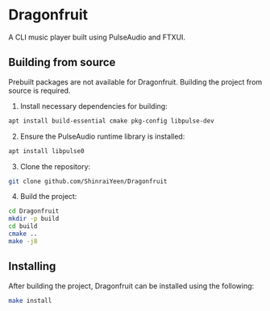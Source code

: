 # Dragonfruit

A CLI music player built using PulseAudio and FTXUI.

## Building from source

Prebuilt packages are not available for Dragonfruit. Building the project from source is required.

1. Install necessary dependencies for building:
```bash
apt install build-essential cmake pkg-config libpulse-dev
```

2. Ensure the PulseAudio runtime library is installed:
```bash
apt install libpulse0
```

3. Clone the repository:
```bash
git clone github.com/ShinraiYeen/Dragonfruit
```

4. Build the project:
```bash
cd Dragonfruit
mkdir -p build
cd build
cmake ..
make -j8
```

## Installing
After building the project, Dragonfruit can be installed using the following:
```bash
make install
```

